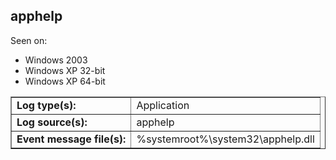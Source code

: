 ## apphelp

Seen on:
* Windows 2003
* Windows XP 32-bit
* Windows XP 64-bit

<table border="1" class="docutils">
  <tbody>
    <tr>
      <td><b>Log type(s):</b></td>
      <td>Application</td>
    </tr>
    <tr>
      <td><b>Log source(s):</b></td>
      <td>apphelp</td>
    </tr>
    <tr>
      <td><b>Event message file(s):</b></td>
      <td>%systemroot%\system32\apphelp.dll</td>
    </tr>
  </tbody>
</table>

&nbsp;


